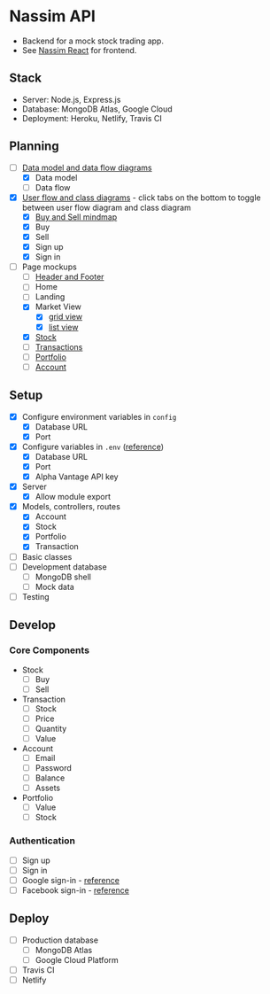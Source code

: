 # Nassim API
- Backend for a mock stock trading app.
- See [Nassim React](https://github.com/elainechan/nassim-react) for frontend.

## Stack
- Server: Node.js, Express.js
- Database: MongoDB Atlas, Google Cloud
- Deployment: Heroku, Netlify, Travis CI

## Planning
- [ ] [Data model and data flow diagrams](https://www.lucidchart.com/invitations/accept/a3d05af8-7701-45f3-9d95-aea6e53bf1fe)
	- [x] Data model
	- [ ] Data flow
- [x] [User flow and class diagrams](https://www.lucidchart.com/invitations/accept/b753933a-e61a-419a-bb17-512399382754) - click tabs on the bottom to toggle between user flow diagram and class diagram
	- [x] [Buy and Sell mindmap](https://www.mindmeister.com/1142330199?t=X3o3zAO1xb)
	- [x] Buy
	- [x] Sell
	- [x] Sign up
	- [x] Sign in
- [ ] Page mockups
	- [ ] [Header and Footer](https://wireframe.cc/)
	- [ ] Home
	- [ ] Landing
	- [x] Market View
		- [x] [grid view](https://wireframe.cc/6lapy6)
		- [x] [list view](https://wireframe.cc/8Wsa4O)
	- [x] [Stock](https://wireframe.cc/OLjSTq)
	- [ ] [Transactions]()
	- [ ] [Portfolio]()
	- [ ] [Account]()

## Setup
- [x] Configure environment variables in `config`
	- [x] Database URL
	- [x] Port
- [x] Configure variables in `.env` ([reference](https://www.npmjs.com/package/dotenv))
	- [x] Database URL
	- [x] Port
	- [x] Alpha Vantage API key
- [x] Server
	- [x] Allow module export
- [x] Models, controllers, routes
	- [x] Account
	- [x] Stock
	- [x] Portfolio
	- [x] Transaction
- [ ] Basic classes
- [ ] Development database
	- [ ] MongoDB shell
	- [ ] Mock data
- [ ] Testing

## Develop
### Core Components
- Stock
	- [ ] Buy
	- [ ] Sell
- Transaction
	- [ ] Stock
	- [ ] Price
	- [ ] Quantity
	- [ ] Value
- Account
	- [ ] Email
	- [ ] Password
	- [ ] Balance
	- [ ] Assets
- Portfolio
	- [ ] Value
	- [ ] Stock
### Authentication
- [ ] Sign up
- [ ] Sign in
- [ ] Google sign-in - [reference](https://developers.google.com/identity/sign-in/web/sign-in)
- [ ] Facebook sign-in - [reference](https://developers.facebook.com/docs/facebook-login/web)

## Deploy
- [ ] Production database
	- [ ] MongoDB Atlas
	- [ ] Google Cloud Platform
- [ ] Travis CI
- [ ] Netlify